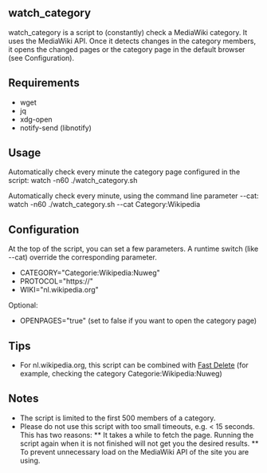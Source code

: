 watch_category
--------------
watch_category is a script to (constantly) check a MediaWiki category. It uses the MediaWiki API. Once it detects changes in the category members, it opens the changed pages or the category page in the default browser (see Configuration).

Requirements
------------
* wget
* jq
* xdg-open
* notify-send (libnotify)

Usage
------
Automatically check every minute the category page configured in the script:
  watch -n60 ./watch_category.sh

Automatically check every minute, using the command line parameter --cat:
  watch -n60 ./watch_category.sh --cat Category:Wikipedia

Configuration
----------------------

At the top of the script, you can set a few parameters. A runtime switch (like --cat) override the corresponding parameter.

* CATEGORY="Categorie:Wikipedia:Nuweg"
* PROTOCOL="https://"
* WIKI="nl.wikipedia.org"

Optional:

* OPENPAGES="true" (set to false if you want to open the category page)

Tips
----
* For nl.wikipedia.org, this script can be combined with [Fast Delete](https://addons.mozilla.org/en-US/addon/fast-delete/) (for example, checking the category Categorie:Wikipedia:Nuweg)

Notes
-----
* The script is limited to the first 500 members of a category.
* Please do not use this script with too small timeouts, e.g. < 15 seconds. This has two reasons:
** It takes a while to fetch the page. Running the script again when it is not finished will not get you the desired results.
** To prevent unnecessary load on the MediaWiki API of the site you are using.
